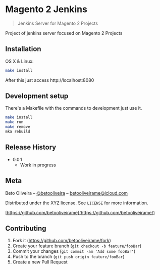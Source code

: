 # Magento 2 Jenkins
> Jenkins Server for Magento 2 Projects

Project of jenkins server focused on Magento 2 Projects

## Installation

OS X & Linux:

```sh
make install
```

After this just access http://localhost:8080

## Development setup

There's a Makefile with the commands to development just use it.

```sh
make install
make run
make remove
mka rebuild
```

## Release History

* 0.0.1
    * Work in progress

## Meta

Beto Oliveira – [@betooliveira](https://twitter.com/betooliveira) – betooliveirame@icloud.com

Distributed under the XYZ license. See ``LICENSE`` for more information.

[https://github.com/betooliveirame](https://github.com/betooliveirame/)

## Contributing

1. Fork it (<https://github.com/betooliveirame/fork>)
2. Create your feature branch (`git checkout -b feature/fooBar`)
3. Commit your changes (`git commit -am 'Add some fooBar'`)
4. Push to the branch (`git push origin feature/fooBar`)
5. Create a new Pull Request